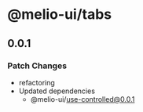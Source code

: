 # @melio-ui/tabs

## 0.0.1

### Patch Changes

- refactoring
- Updated dependencies
  - @melio-ui/use-controlled@0.0.1

